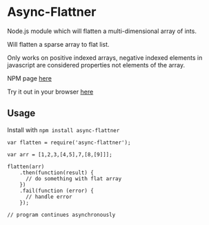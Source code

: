 # Async-Flattner

Node.js module which will flatten a multi-dimensional array of ints.

Will flatten a sparse array to flat list.

Only works on positive indexed arrays, negative indexed elements in javascript are considered properties not elements of the array.

NPM page [here](https://www.npmjs.com/package/async-flattner)

Try it out in your browser [here](https://tonicdev.com/npm/async-flattner)

## Usage


Install with `npm install async-flattner`


```
var flatten = require('async-flattner');

var arr = [1,2,3,[4,5],7,[8,[9]]];

flatten(arr)
    .then(function(result) {
      // do something with flat array
    })
    .fail(function (error) {
      // handle error
    });

// program continues asynchronously
```
